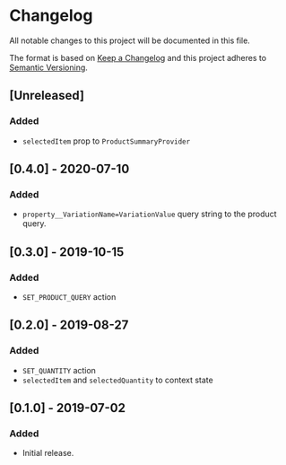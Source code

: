 # Changelog

All notable changes to this project will be documented in this file.

The format is based on [Keep a Changelog](http://keepachangelog.com/en/1.0.0/)
and this project adheres to [Semantic Versioning](http://semver.org/spec/v2.0.0.html).

## [Unreleased]

### Added
- `selectedItem` prop to `ProductSummaryProvider`

## [0.4.0] - 2020-07-10

### Added
- `property__VariationName=VariationValue` query string to the product query.

## [0.3.0] - 2019-10-15
### Added
- `SET_PRODUCT_QUERY` action

## [0.2.0] - 2019-08-27
### Added
- `SET_QUANTITY` action
- `selectedItem` and `selectedQuantity` to context state

## [0.1.0] - 2019-07-02
### Added
- Initial release.
